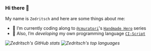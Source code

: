 ### Hi there 👋

My name is `Zedritsch` and here are some things about me:

* 🔭 I’m currently coding along to [`@cmuratori`](https://github.com/cmuratori)'s [`Handmade Hero`](https://handmadehero.org) series
* 🌱 Also, I’m *developing* my own programming language [`CI-Script`](https://github.com/zedritsch/ci-script)

<i>
	<img alt="Zedritsch's GitHub stats" src="https://github-readme-stats.vercel.app/api?username=zedritsch&card_width=440&line_height=24&show_icons=true&hide_border=true&bg_color=0000&title_color=539bf5&icon_color=539bf5&text_color=768390">
</i>
<i>
	<img alt="Zedritsch's top languages" src="https://github-readme-stats.vercel.app/api/top-langs?username=zedritsch&card_width=400&langs_count=3&hide_border=true&bg_color=0000&title_color=539bf5&text_color=768390">
</i>
